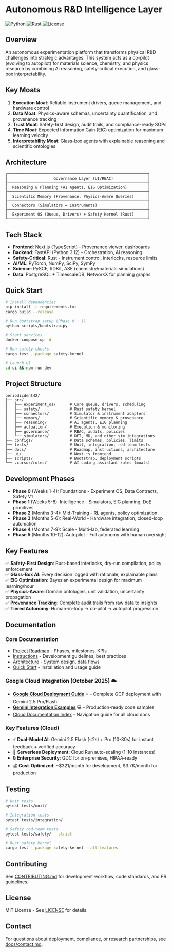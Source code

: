 # Autonomous R&D Intelligence Layer

[![Python](https://img.shields.io/badge/python-3.12+-blue.svg)](https://www.python.org/downloads/)
[![Rust](https://img.shields.io/badge/rust-1.70+-orange.svg)](https://www.rust-lang.org/)
[![License](https://img.shields.io/badge/license-MIT-green.svg)](LICENSE)

## Overview

An autonomous experimentation platform that transforms physical R&D challenges into strategic advantages. This system acts as a co-pilot (evolving to autopilot) for materials science, chemistry, and physics research by combining AI reasoning, safety-critical execution, and glass-box interpretability.

## Key Moats

1. **Execution Moat**: Reliable instrument drivers, queue management, and hardware control
2. **Data Moat**: Physics-aware schemas, uncertainty quantification, and provenance tracking
3. **Trust Moat**: Safety-first design, audit trails, and compliance-ready SOPs
4. **Time Moat**: Expected Information Gain (EIG) optimization for maximum learning velocity
5. **Interpretability Moat**: Glass-box agents with explainable reasoning and scientific ontologies

## Architecture

```
┌─────────────────────────────────────────────────────────────┐
│                    Governance Layer (UI/RBAC)               │
├─────────────────────────────────────────────────────────────┤
│  Reasoning & Planning (AI Agents, EIG Optimization)         │
├─────────────────────────────────────────────────────────────┤
│  Scientific Memory (Provenance, Physics-Aware Queries)      │
├─────────────────────────────────────────────────────────────┤
│  Connectors (Simulators ↔ Instruments)                      │
├─────────────────────────────────────────────────────────────┤
│  Experiment OS (Queue, Drivers) + Safety Kernel (Rust)      │
└─────────────────────────────────────────────────────────────┘
```

## Tech Stack

- **Frontend**: Next.js (TypeScript) - Provenance viewer, dashboards
- **Backend**: FastAPI (Python 3.12) - Orchestration, AI reasoning
- **Safety-Critical**: Rust - Instrument control, interlocks, resource limits
- **AI/ML**: PyTorch, NumPy, SciPy, SymPy
- **Science**: PySCF, RDKit, ASE (chemistry/materials simulations)
- **Data**: PostgreSQL + TimescaleDB, NetworkX for planning graphs

## Quick Start

```bash
# Install dependencies
pip install -r requirements.txt
cargo build --release

# Run bootstrap setup (Phase 0 + 1)
python scripts/bootstrap.py

# Start services
docker-compose up -d

# Run safety checks
cargo test --package safety-kernel

# Launch UI
cd ui && npm run dev
```

## Project Structure

```
periodicdent42/
├── src/
│   ├── experiment_os/      # Core queue, drivers, scheduling
│   ├── safety/             # Rust safety kernel
│   ├── connectors/         # Simulator & instrument adapters
│   ├── memory/             # Scientific memory & provenance
│   ├── reasoning/          # AI agents, EIG planning
│   ├── actuation/          # Execution & monitoring
│   ├── governance/         # RBAC, audits, policies
│   └── simulators/         # DFT, MD, and other sim integrations
├── configs/                # Data schemas, policies, limits
├── tests/                  # Unit, integration, red-team tests
├── docs/                   # Roadmap, instructions, architecture
├── ui/                     # Next.js frontend
├── scripts/                # Bootstrap, deployment scripts
└── .cursor/rules/          # AI coding assistant rules (moats)
```

## Development Phases

- **Phase 0** (Weeks 1-4): Foundations - Experiment OS, Data Contracts, Safety V1
- **Phase 1** (Weeks 5-8): Intelligence - Simulators, EIG planning, DoE primitives
- **Phase 2** (Months 3-4): Mid-Training - RL agents, policy optimization
- **Phase 3** (Months 5-6): Real-World - Hardware integration, closed-loop automation
- **Phase 4** (Months 7-9): Scale - Multi-lab, federated learning
- **Phase 5** (Months 10-12): Autopilot - Full autonomy with human oversight

## Key Features

✅ **Safety-First Design**: Rust-based interlocks, dry-run compilation, policy enforcement  
✅ **Glass-Box AI**: Every decision logged with rationale, explainable plans  
✅ **EIG Optimization**: Bayesian experimental design for maximum learning/hour  
✅ **Physics-Aware**: Domain ontologies, unit validation, uncertainty propagation  
✅ **Provenance Tracking**: Complete audit trails from raw data to insights  
✅ **Tiered Autonomy**: Human-in-loop → co-pilot → autopilot progression  

## Documentation

### Core Documentation
- [Project Roadmap](docs/roadmap.md) - Phases, milestones, KPIs
- [Instructions](docs/instructions.md) - Development guidelines, best practices
- [Architecture](docs/architecture.md) - System design, data flows
- [Quick Start](docs/QUICKSTART.md) - Installation and usage guide

### Google Cloud Integration (October 2025) ☁️
- **[Google Cloud Deployment Guide](docs/google_cloud_deployment.md)** ⭐ - Complete GCP deployment with Gemini 2.5 Pro/Flash
- **[Gemini Integration Examples](docs/gemini_integration_examples.md)** 💻 - Production-ready code samples
- [Cloud Documentation Index](docs/README_CLOUD.md) - Navigation guide for all cloud docs

### Key Features (Cloud)
- ⚡ **Dual-Model AI**: Gemini 2.5 Flash (<2s) + Pro (10-30s) for instant feedback + verified accuracy
- 🚀 **Serverless Deployment**: Cloud Run auto-scaling (1-10 instances)
- 🔒 **Enterprise Security**: GDC for on-premises, HIPAA-ready
- 💰 **Cost-Optimized**: ~$321/month for development, $3.7K/month for production

## Testing

```bash
# Unit tests
pytest tests/unit/

# Integration tests
pytest tests/integration/

# Safety red-team tests
pytest tests/safety/ --strict

# Rust safety kernel
cargo test --package safety-kernel --all-features
```

## Contributing

See [CONTRIBUTING.md](CONTRIBUTING.md) for development workflow, code standards, and PR guidelines.

## License

MIT License - See [LICENSE](LICENSE) for details.

## Contact

For questions about deployment, compliance, or research partnerships, see [docs/contact.md](docs/contact.md).


